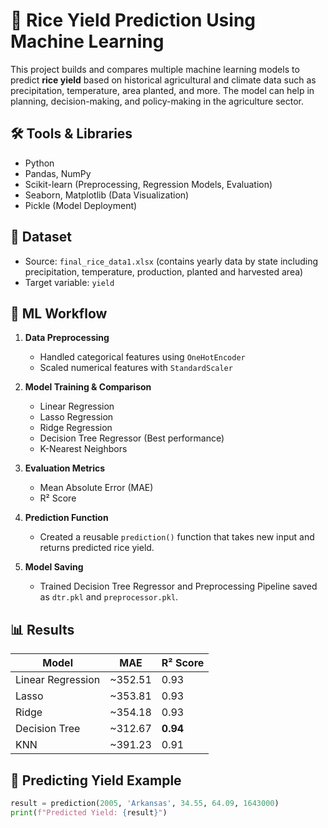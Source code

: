 # 🌾 Rice Yield Prediction Using Machine Learning

This project builds and compares multiple machine learning models to predict **rice yield** based on historical agricultural and climate data such as precipitation, temperature, area planted, and more. The model can help in planning, decision-making, and policy-making in the agriculture sector.

## 🛠️ Tools & Libraries
- Python
- Pandas, NumPy
- Scikit-learn (Preprocessing, Regression Models, Evaluation)
- Seaborn, Matplotlib (Data Visualization)
- Pickle (Model Deployment)

## 📂 Dataset
- Source: `final_rice_data1.xlsx` (contains yearly data by state including precipitation, temperature, production, planted and harvested area)
- Target variable: `yield`

## 🚀 ML Workflow

1. **Data Preprocessing**
   - Handled categorical features using `OneHotEncoder`
   - Scaled numerical features with `StandardScaler`

2. **Model Training & Comparison**
   - Linear Regression
   - Lasso Regression
   - Ridge Regression
   - Decision Tree Regressor (Best performance)
   - K-Nearest Neighbors

3. **Evaluation Metrics**
   - Mean Absolute Error (MAE)
   - R² Score

4. **Prediction Function**
   - Created a reusable `prediction()` function that takes new input and returns predicted rice yield.

5. **Model Saving**
   - Trained Decision Tree Regressor and Preprocessing Pipeline saved as `dtr.pkl` and `preprocessor.pkl`.

## 📊 Results

| Model            | MAE     | R² Score |
|------------------|---------|----------|
| Linear Regression | ~352.51 | 0.93     |
| Lasso             | ~353.81 | 0.93     |
| Ridge             | ~354.18 | 0.93     |
| Decision Tree     | ~312.67 | **0.94** |
| KNN               | ~391.23 | 0.91     |

## 🧠 Predicting Yield Example

```python
result = prediction(2005, 'Arkansas', 34.55, 64.09, 1643000)
print(f"Predicted Yield: {result}")
